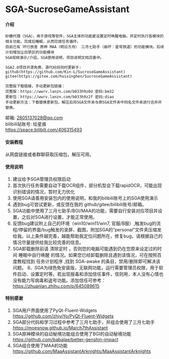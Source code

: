 # SGA-SucroseGameAssistant

#### 介绍
    砂糖代理（SGA），用于游戏等软件，SGA主体的功能是设置定时唤醒电脑，并定时执行各模块的相关功能，完成后睡眠，从而完成任务循环。  
    目前已有 环行旅舍 原神 MAA（明日方舟） 三月七助手（崩坏：星穹铁道）的功能模块。后续计划增加尘白禁区的功能模块  
    SGA视频演示/介绍，SGA使用说明，项目说明文档完善中。

    SGA2.0项目开源免费，源代码将同时更新于:  
    github(https://github.com/Kin-L/SucroseGameAssistant)  
    gitee(https://gitee.com/huixinghen/SucroseGameAssistant)  

    完整版下载链接，手动更新包链接：  
    完整版：https://wwrv.lanzn.com/b033h9z0d 密码:bm32  
    更新包：https://wwrv.lanzn.com/b033h9z2f 密码:diao  
    手动更新方法：下载替换更新包，解压后将SGA文件夹与原SGA文件夹中同名文件夹进行合并并替换。  

邮箱: 2805137028@qq.com  
bilibili站账号: 绘星痕  
https://space.bilibili.com/406315493  

#### 安装教程

从网盘链接或者群聊获取压缩包，解压可用。

#### 使用说明

1.  建议给予SGA管理员权限启动
2.  首次执行任务需要自动下载OCR组件，部分机型会下载rapidOCR，可能出现识别错误的情况，暂时无力优化
3.  使用SGA请善用安装包内的使用说明，和我的bilibili账号上的SGA使用演示
4.  遇到bug可尝试更新，或反馈在我的 github/gitee/bilibili账号/邮箱。
5.  SGA功能中使用了三月七助手/BGI/MAA的功能，需要自行安装对应项目并设置，之后对SGA进行设置，才能正常使用。
6.  反馈bug建议附上自己的环境（win10/win11/win7, 官服/B服）,触发bug的流程/停留的界面/bug触发的录屏、截图，附加SGA的“personal”文件夹压缩发给我。以上条件越完善，越能帮助我定位问题所在，修复bug，请根据自己的情况尽量提供给我比较完善的信息。
7.  SGA卸载删除前请 清除定时 ，否则您的电脑可能遇到仍在您原来设定过的时间 睡眠中自行唤醒 的情况。如果您已经卸载删除且遇到该情况，可在按照百度教程找到 任务计划程序 ,找到 SGA-awake 的条目，禁用/删除即可解决该问题。
8、SGA为绿色免安装版，无联网功能，运行需要管理员权限，用于软件启动、设置定时等。若出现报毒和添加信任事件，信则用，本人没有心情也没有能力写病毒和盗号功能。添加信任可参考：https://zhuanlan.zhihu.com/p/645089615
#### 特别感谢

1.  SGA用户界面使用了PyQt-Fluent-Widgets  
https://github.com/zhiyiYo/PyQt-Fluent-Widgets
2.  SGA部分代码和学习过程中参考了三月七助手，并组合使用了三月七助手  
https://moesnow.github.io/March7thAssistant
3.  SGA原神模块的自动秘境功能组合使用了BGI的自动秘境功能  
https://github.com/babalae/better-genshin-impact
4.  SGA组合使用了MAA的功能  
https://github.com/MaaAssistantArknights/MaaAssistantArknights
